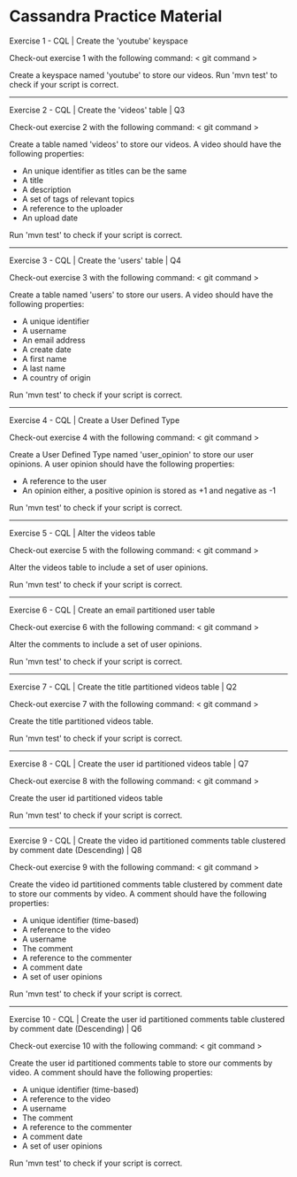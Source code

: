 Cassandra Practice Material
===================


Exercise 1 - CQL | Create the 'youtube' keyspace

Check-out exercise 1 with the following command: < git command >

Create a keyspace named 'youtube' to store our videos.   Run 'mvn test' to check if your script is correct.


---

Exercise 2 - CQL | Create the 'videos' table | Q3

Check-out exercise 2 with the following command: < git command >

Create a table named 'videos' to store our videos. A video should have the following properties: <br />
- An unique identifier as titles can be the same
- A title 
- A description
- A set of tags of relevant topics
- A reference to the uploader
- An upload date

Run 'mvn test' to check if your script is correct.

---

Exercise 3 - CQL | Create the 'users' table | Q4

Check-out exercise 3 with the following command: < git command >

Create a table named 'users' to store our users. A video should have the following properties: <br />
- A unique identifier
- A username 
- An email address
- A create date
- A first name
- A last name
- A country of origin

Run 'mvn test' to check if your script is correct.

---

Exercise 4 - CQL | Create a User Defined Type

Check-out exercise 4 with the following command: < git command >

Create a User Defined Type named 'user_opinion' to store our user opinions. A user opinion should have the following properties: <br />
- A reference to the user
- An opinion either, a positive opinion is stored as +1 and negative as -1 

Run 'mvn test' to check if your script is correct.

---

Exercise 5 - CQL | Alter the videos table

Check-out exercise 5 with the following command: < git command >

Alter the videos table to include a set of user opinions.

Run 'mvn test' to check if your script is correct.

---

Exercise 6 - CQL | Create an email partitioned user table

Check-out exercise 6 with the following command: < git command >

Alter the comments to include a set of user opinions.

Run 'mvn test' to check if your script is correct.

---

Exercise 7 - CQL | Create the title partitioned videos table | Q2

Check-out exercise 7 with the following command: < git command >

Create the title partitioned videos table.

Run 'mvn test' to check if your script is correct.

---

Exercise 8 - CQL | Create the user id partitioned videos table | Q7

Check-out exercise 8 with the following command: < git command >

Create the user id partitioned videos table

Run 'mvn test' to check if your script is correct.

---

Exercise 9 - CQL | Create the video id partitioned comments table clustered by comment date (Descending) | Q8

Check-out exercise 9 with the following command: < git command >

Create the video id partitioned comments table clustered by comment date to store our comments by video. A comment should have the following properties: <br />
- A unique identifier (time-based)
- A reference to the video
- A username 
- The comment
- A reference to the commenter
- A comment date
- A set of user opinions

Run 'mvn test' to check if your script is correct.

---

Exercise 10 - CQL | Create the user id partitioned comments table clustered by comment date (Descending) | Q6

Check-out exercise 10 with the following command: < git command >

Create the user id partitioned comments table to store our comments by video. A comment should have the following properties: <br />
- A unique identifier (time-based)
- A reference to the video
- A username 
- The comment
- A reference to the commenter
- A comment date
- A set of user opinions

Run 'mvn test' to check if your script is correct.

